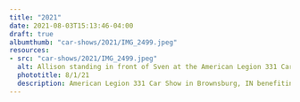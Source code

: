 ```yaml
---
title: "2021"
date: 2021-08-03T15:13:46-04:00
draft: true
albumthumb: "car-shows/2021/IMG_2499.jpeg"
resources:
- src: "car-shows/2021/IMG_2499.jpeg"
  alt: Allison standing in front of Sven at the American Legion 331 Car Show on 8/1/21 in Brownsburg, IN.
  phototitle: 8/1/21
  description: American Legion 331 Car Show in Brownsburg, IN benefiting the Special Olympics
---
```


